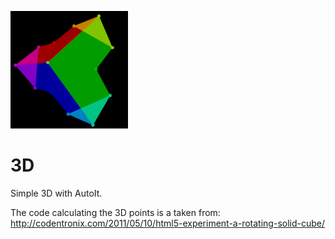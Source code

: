 ![3D image](3D.png?raw=true)

# 3D

Simple 3D with AutoIt.

The code calculating the 3D points is a taken from: http://codentronix.com/2011/05/10/html5-experiment-a-rotating-solid-cube/
